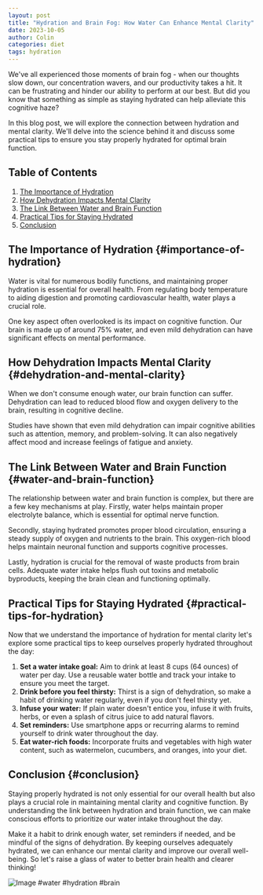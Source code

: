 ```yaml
---
layout: post
title: "Hydration and Brain Fog: How Water Can Enhance Mental Clarity"
date: 2023-10-05
author: Colin
categories: diet
tags: hydration
---
```


We've all experienced those moments of brain fog - when our thoughts slow down, our concentration wavers, and our productivity takes a hit. It can be frustrating and hinder our ability to perform at our best. But did you know that something as simple as staying hydrated can help alleviate this cognitive haze?

In this blog post, we will explore the connection between hydration and mental clarity. We'll delve into the science behind it and discuss some practical tips to ensure you stay properly hydrated for optimal brain function.

## Table of Contents

1. [The Importance of Hydration](#importance-of-hydration)
2. [How Dehydration Impacts Mental Clarity](#dehydration-and-mental-clarity)
3. [The Link Between Water and Brain Function](#water-and-brain-function)
4. [Practical Tips for Staying Hydrated](#practical-tips-for-hydration)
5. [Conclusion](#conclusion)

## The Importance of Hydration {#importance-of-hydration}

Water is vital for numerous bodily functions, and maintaining proper hydration is essential for overall health. From regulating body temperature to aiding digestion and promoting cardiovascular health, water plays a crucial role.

One key aspect often overlooked is its impact on cognitive function. Our brain is made up of around 75% water, and even mild dehydration can have significant effects on mental performance.

## How Dehydration Impacts Mental Clarity {#dehydration-and-mental-clarity}

When we don't consume enough water, our brain function can suffer. Dehydration can lead to reduced blood flow and oxygen delivery to the brain, resulting in cognitive decline.

Studies have shown that even mild dehydration can impair cognitive abilities such as attention, memory, and problem-solving. It can also negatively affect mood and increase feelings of fatigue and anxiety.

## The Link Between Water and Brain Function {#water-and-brain-function}

The relationship between water and brain function is complex, but there are a few key mechanisms at play. Firstly, water helps maintain proper electrolyte balance, which is essential for optimal nerve function.

Secondly, staying hydrated promotes proper blood circulation, ensuring a steady supply of oxygen and nutrients to the brain. This oxygen-rich blood helps maintain neuronal function and supports cognitive processes.

Lastly, hydration is crucial for the removal of waste products from brain cells. Adequate water intake helps flush out toxins and metabolic byproducts, keeping the brain clean and functioning optimally.

## Practical Tips for Staying Hydrated {#practical-tips-for-hydration}

Now that we understand the importance of hydration for mental clarity let's explore some practical tips to keep ourselves properly hydrated throughout the day:

1. **Set a water intake goal:** Aim to drink at least 8 cups (64 ounces) of water per day. Use a reusable water bottle and track your intake to ensure you meet the target.
2. **Drink before you feel thirsty:** Thirst is a sign of dehydration, so make a habit of drinking water regularly, even if you don't feel thirsty yet.
3. **Infuse your water:** If plain water doesn't entice you, infuse it with fruits, herbs, or even a splash of citrus juice to add natural flavors.
4. **Set reminders:** Use smartphone apps or recurring alarms to remind yourself to drink water throughout the day.
5. **Eat water-rich foods:** Incorporate fruits and vegetables with high water content, such as watermelon, cucumbers, and oranges, into your diet.

## Conclusion {#conclusion}

Staying properly hydrated is not only essential for our overall health but also plays a crucial role in maintaining mental clarity and cognitive function. By understanding the link between hydration and brain function, we can make conscious efforts to prioritize our water intake throughout the day.

Make it a habit to drink enough water, set reminders if needed, and be mindful of the signs of dehydration. By keeping ourselves adequately hydrated, we can enhance our mental clarity and improve our overall well-being. So let's raise a glass of water to better brain health and clearer thinking!

![Image](https://source.unsplash.com/1600x900/?water,hydration,brain) #water #hydration #brain